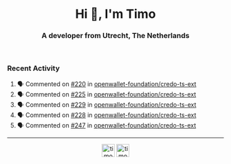 <h1 align="center">Hi 👋, I'm Timo</h1>
<h3 align="center">A developer from Utrecht, The Netherlands</h3>
<br/>
<!-- https://github.com/rahuldkjain/github-profile-readme-generator --!>

<!--  <p align="left"><img src="https://github-readme-stats.vercel.app/api?username=timoglastra&show_icons=true&count_private=true&" alt="timoglastra" /></p> --!>

<!--
Github language stats
<p align="left"><img src="https://github-readme-stats.vercel.app/api/top-langs/?username=timoglastra&layout=compact" alt="timoglastra" /><p>
-->

<!-- Codestats language stats -->
<!-- <p align="left"><img src="https://codestats-readme.vercel.app/api/top-langs/?username=timoglastra&layout=compact&language_count=12" alt="timoglastra" /><p>    --!>
  
<h3>Recent Activity</h3>

<!--START_SECTION:activity-->
1. 🗣 Commented on [#220](https://github.com/openwallet-foundation/credo-ts-ext/pull/220#issuecomment-2023777696) in [openwallet-foundation/credo-ts-ext](https://github.com/openwallet-foundation/credo-ts-ext)
2. 🗣 Commented on [#225](https://github.com/openwallet-foundation/credo-ts-ext/pull/225#issuecomment-2023775337) in [openwallet-foundation/credo-ts-ext](https://github.com/openwallet-foundation/credo-ts-ext)
3. 🗣 Commented on [#229](https://github.com/openwallet-foundation/credo-ts-ext/pull/229#issuecomment-2023774688) in [openwallet-foundation/credo-ts-ext](https://github.com/openwallet-foundation/credo-ts-ext)
4. 🗣 Commented on [#228](https://github.com/openwallet-foundation/credo-ts-ext/pull/228#issuecomment-2023774357) in [openwallet-foundation/credo-ts-ext](https://github.com/openwallet-foundation/credo-ts-ext)
5. 🗣 Commented on [#247](https://github.com/openwallet-foundation/credo-ts-ext/pull/247#issuecomment-2023773713) in [openwallet-foundation/credo-ts-ext](https://github.com/openwallet-foundation/credo-ts-ext)
<!--END_SECTION:activity-->

---

<p align="center">
<a href="https://twitter.com/timoglastra" target="blank"><img align="center" src="https://cdn.jsdelivr.net/npm/simple-icons@3.0.1/icons/twitter.svg" alt="timoglastra" height="30" width="30" /></a>
<a href="https://linkedin.com/in/timoglastra" target="blank"><img align="center" src="https://cdn.jsdelivr.net/npm/simple-icons@3.0.1/icons/linkedin.svg" alt="timoglastra" height="30" width="30" /></a>
</p>



